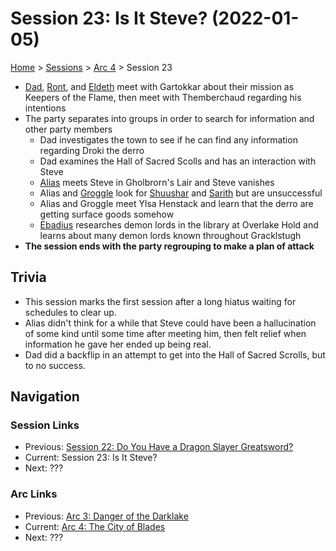 # Session 23: Is It Steve? (2022-01-05)

[Home](../../README.md) > [Sessions](../info.md) > [Arc 4](info.md) > Session 23

* [Dad](../../characters/pcs/dad.md), [Ront](../../characters/party/ront.md), and [Eldeth](../../characters/party/eldeth.md) meet with Gartokkar about their mission as Keepers of the Flame, then meet with Themberchaud regarding his intentions
* The party separates into groups in order to search for information and other party members
    * Dad investigates the town to see if he can find any information regarding Droki the derro
    * Dad examines the Hall of Sacred Scolls and has an interaction with Steve
    * [Alias](../../characters/pcs/alias.md) meets Steve in Gholbrorn's Lair and Steve vanishes
    * Alias and [Groggle](../../characters/pcs/groggle.md) look for [Shuushar](../../characters/party/shuushar.md) and [Sarith](../../characters/party/sarith.md) but are unsuccessful
    * Alias and Groggle meet Ylsa Henstack and learn that the derro are getting surface goods somehow
    * [Ebadius](../../characters/pcs/ebadius.md) researches demon lords in the library at Overlake Hold and learns about many demon lords known throughout Gracklstugh
* **The session ends with the party regrouping to make a plan of attack**

## Trivia
* This session marks the first session after a long hiatus waiting for schedules to clear up.
* Alias didn't think for a while that Steve could have been a hallucination of some kind until some time after meeting him, then felt relief when information he gave her ended up being real.
* Dad did a backflip in an attempt to get into the Hall of Sacred Scrolls, but to no success.

## Navigation
### Session Links
* Previous: [Session 22: Do You Have a Dragon Slayer Greatsword?](session22-2021-07-14.md)
* Current: Session 23: Is It Steve?
* Next: ???

### Arc Links
* Previous: [Arc 3: Danger of the Darklake](../arc03/info.md)
* Current: [Arc 4: The City of Blades](info.md)
* Next: ???
